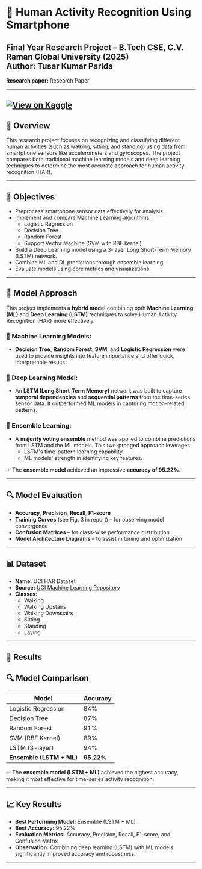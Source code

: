 # 📘 Human Activity Recognition Using Smartphone

**Final Year Research Project – B.Tech CSE, C.V. Raman Global University (2025)**  
**Author:** Tusar Kumar Parida
---
**Research paper:** <a href="https://github.com/user-attachments/files/20643193/Human.Activity.Recognition.pdf" style="text-decoration: none;">Research Paper</a>

---
[![View on Kaggle](https://img.shields.io/badge/Kaggle-View%20Notebook-blue?logo=kaggle)](https://www.kaggle.com/sylvianclee/human-activity-recognition-cnn-lstm)
---

## 📌 Overview

This research project focuses on recognizing and classifying different human activities (such as walking, sitting, and standing) using data from smartphone sensors like accelerometers and gyroscopes. The project compares both traditional machine learning models and deep learning techniques to determine the most accurate approach for human activity recognition (HAR).

---

## 🎯 Objectives

- Preprocess smartphone sensor data effectively for analysis.
- Implement and compare Machine Learning algorithms:
  - Logistic Regression
  - Decision Tree
  - Random Forest
  - Support Vector Machine (SVM with RBF kernel)
- Build a Deep Learning model using a 3-layer Long Short-Term Memory (LSTM) network.
- Combine ML and DL predictions through ensemble learning.
- Evaluate models using core metrics and visualizations.

---

## 🧠 Model Approach

This project implements a **hybrid model** combining both **Machine Learning (ML)** and **Deep Learning (LSTM)** techniques to solve Human Activity Recognition (HAR) more effectively.

### 🔹 Machine Learning Models:
- **Decision Tree**, **Random Forest**, **SVM**, and **Logistic Regression** were used to provide insights into feature importance and offer quick, interpretable results.

### 🔹 Deep Learning Model:
- An **LSTM (Long Short-Term Memory)** network was built to capture **temporal dependencies** and **sequential patterns** from the time-series sensor data. It outperformed ML models in capturing motion-related patterns.

### 🔹 Ensemble Learning:
- A **majority voting ensemble** method was applied to combine predictions from LSTM and the ML models. This two-pronged approach leverages:
  - LSTM's time-pattern learning capability.
  - ML models' strength in identifying key features.

✅ The **ensemble model** achieved an impressive **accuracy of 95.22%**.

---

## 🔍 Model Evaluation

- **Accuracy**, **Precision**, **Recall**, **F1-score**
- **Training Curves** (see Fig. 3 in report) – for observing model convergence
- **Confusion Matrices** – for class-wise performance distribution
- **Model Architecture Diagrams** – to assist in tuning and optimization

---

## 📊 Dataset

- **Name:** UCI HAR Dataset  
- **Source:** [UCI Machine Learning Repository](https://archive.ics.uci.edu/ml/datasets/human+activity+recognition+using+smartphones)  
- **Classes:**
  - Walking
  - Walking Upstairs
  - Walking Downstairs
  - Sitting
  - Standing
  - Laying

---

## 📂 Results
## 🔍 Model Comparison

| Model                     | Accuracy |
|--------------------------|----------|
| Logistic Regression      | 84%      |
| Decision Tree            | 87%      |
| Random Forest            | 91%      |
| SVM (RBF Kernel)         | 89%      |
| LSTM (3-layer)           | 94%      |
| **Ensemble (LSTM + ML)** | **95.22%**  |

✅ The **ensemble model (LSTM + ML)** achieved the highest accuracy, making it most effective for time-series activity recognition.

---

## 📈 Key Results

- **Best Performing Model:** Ensemble (LSTM + ML)
- **Best Accuracy:** 95.22%
- **Evaluation Metrics:** Accuracy, Precision, Recall, F1-score, and Confusion Matrix
- **Observation:** Combining deep learning (LSTM) with ML models significantly improved accuracy and robustness.

---




